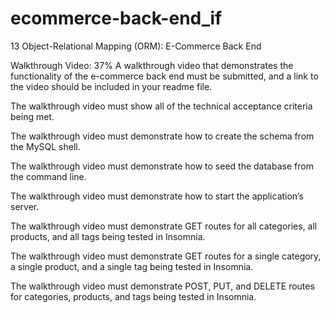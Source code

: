 # ecommerce-back-end_if
13 Object-Relational Mapping (ORM): E-Commerce Back End


Walkthrough Video: 37%
A walkthrough video that demonstrates the functionality of the e-commerce back end must be submitted, and a link to the video should be included in your readme file.

The walkthrough video must show all of the technical acceptance criteria being met.

The walkthrough video must demonstrate how to create the schema from the MySQL shell.

The walkthrough video must demonstrate how to seed the database from the command line.

The walkthrough video must demonstrate how to start the application’s server.

The walkthrough video must demonstrate GET routes for all categories, all products, and all tags being tested in Insomnia.

The walkthrough video must demonstrate GET routes for a single category, a single product, and a single tag being tested in Insomnia.

The walkthrough video must demonstrate POST, PUT, and DELETE routes for categories, products, and tags being tested in Insomnia.
